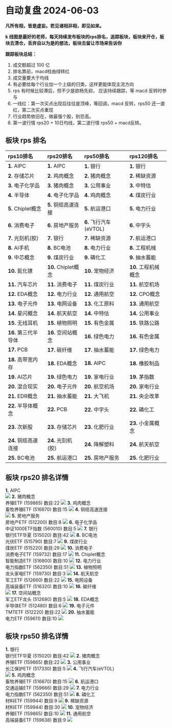# 自动复盘 2024-06-03

**凡所有相，皆是虚妄。若见诸相非相，即见如来。**

**k 线图是最好的老师，每天持续发布板块的rps排名，追踪板块，板块来开仓，板块去清仓，丢弃自以为是的想法，板块去留让市场来告诉你**
        
**跟踪板块总结：**
1. 成交额超过 100 亿
2. 排名靠前，macd柱由绿转红
3. 成交量要大于均线
4. 有必要给每个行业加一个上级的归类，这样更能体现主流方向
5. rps 有时候比较滞后，但不少是欲杨先抑， 应该持续跟踪，等 macd 反转时参与
6. 一线红：第一次买点出现后往往是顶峰，等回调，macd 反转，rps50 还一直红，第二次买点重现
7. 行业趋势依旧在，做最强个股，别恐高。
8. 第一波行情 rps20 + 10日均线，第二波行情 rps50 + macd反转。
        
## 板块 rps 排名
| rps10排名            | rps20排名           | rps50排名              | rps120排名           |
|:---------------------|:--------------------|:-----------------------|:---------------------|
| **1.** AIPC          | **1.** AIPC         | **1.** 银行            | **1.** 银行          |
| **2.** 存储芯片      | **2.** 鸡肉概念     | **2.** 猪肉概念        | **2.** 稀缺资源      |
| **3.** 电子化学品    | **3.** 猪肉概念     | **3.** 公用事业        | **3.** 中特估        |
| **4.** 半导体        | **4.** 电子化学品   | **4.** 鸡肉概念        | **4.** 煤炭行业      |
| **5.** Chiplet概念   | **5.** 铜缆高速连接 | **5.** 航运港口        | **5.** 电力行业      |
| **6.** 消费电子      | **6.** 房地产服务   | **6.** 飞行汽车(eVTOL) | **6.** 中字头        |
| **7.** 光刻机(胶)    | **7.** 银行         | **7.** 稀缺资源        | **7.** 航运港口      |
| **8.** AI手机        | **8.** BC电池       | **8.** 电力行业        | **8.** 工程机械      |
| **9.** 中芯概念      | **9.** 煤炭行业     | **9.** 磷化工          | **9.** 抽水蓄能      |
| **10.** 氮化镓       | **10.** Chiplet概念 | **10.** 宠物经济       | **10.** 工程机械概念 |
| **11.** 汽车芯片     | **11.** 消费电子    | **11.** 煤炭行业       | **11.** 航空机场     |
| **12.** EDA概念      | **12.** 电力行业    | **12.** 通用航空       | **12.** CPO概念      |
| **13.** 电子元件     | **13.** 电网设备    | **13.** 化工原料       | **13.** 通用航空     |
| **14.** 星闪概念     | **14.** 航天航空    | **14.** 中特估         | **14.** 公用事业     |
| **15.** 无线耳机     | **15.** 植物照明    | **15.** 有色金属       | **15.** 铁路公路     |
| **16.** 第三代半导体 | **16.** 空间站概念  | **16.** 绿色电力       | **16.** 有色金属     |
| **17.** PCB          | **17.** 碳纤维      | **17.** 抽水蓄能       | **17.** 绿色电力     |
| **18.** 高带宽内存   | **18.** EDA概念     | **18.** AIPC           | **18.** 橡胶制品     |
| **19.** AI芯片       | **19.** 绿色电力    | **19.** 家电行业       | **19.** 茅指数       |
| **20.** 混合现实     | **20.** 电子元件    | **20.** 航空机场       | **20.** 家电行业     |
| **21.** EDR概念      | **21.** 抽水蓄能    | **21.** 大飞机         | **21.** 央企改革     |
| **22.** 半导体概念   | **22.** PCB         | **22.** 中字头         | **22.** 磷化工       |
| **23.** 次新股       | **23.** 存储芯片    | **23.** 化肥行业       | **23.** 小金属概念   |
| **24.** 铜缆高速连接 | **24.** 光刻机(胶)  | **24.** 降解塑料       | **24.** 航天航空     |
| **25.** BC电池       | **25.** 航运港口    | **25.** 房地产服务     | **25.** 化肥行业     |
## 板块 rps20 排名详情
**1.** AIPC<br/>
 ![](https://sykent-blog-image.oss-cn-beijing.aliyuncs.com/quant/image/2024/6/1717401820359-tmp.jpg)
**2.** 猪肉概念<br/>养殖ETF (159865) 数目:22
 ![](https://sykent-blog-image.oss-cn-beijing.aliyuncs.com/quant/image/2024/6/1717401821757-tmp.jpg)
**3.** 鸡肉概念<br/>畜牧养殖ETF (516670) 数目:15
 ![](https://sykent-blog-image.oss-cn-beijing.aliyuncs.com/quant/image/2024/6/1717401822690-tmp.jpg)
**4.** 铜缆高速连接<br/>
 ![](https://sykent-blog-image.oss-cn-beijing.aliyuncs.com/quant/image/2024/6/1717401823249-tmp.jpg)
**5.** 房地产服务<br/>房地产ETF (512200) 数目:8
 ![](https://sykent-blog-image.oss-cn-beijing.aliyuncs.com/quant/image/2024/6/1717401824139-tmp.jpg)
**6.** 电子化学品<br/>中证1000ETF指数 (560010) 数目:5
 ![](https://sykent-blog-image.oss-cn-beijing.aliyuncs.com/quant/image/2024/6/1717401825081-tmp.jpg)
**7.** 银行<br/>银行ETF华夏 (515020) 数目:42
 ![](https://sykent-blog-image.oss-cn-beijing.aliyuncs.com/quant/image/2024/6/1717401826020-tmp.jpg)
**8.** BC电池<br/>光伏ETF (515790) 数目:7
 ![](https://sykent-blog-image.oss-cn-beijing.aliyuncs.com/quant/image/2024/6/1717401826835-tmp.jpg)
**9.** 煤炭行业<br/>煤炭ETF (515220) 数目:29
 ![](https://sykent-blog-image.oss-cn-beijing.aliyuncs.com/quant/image/2024/6/1717401827727-tmp.jpg)
**10.** 消费电子<br/>消费电子ETF (159732) 数目:17
 ![](https://sykent-blog-image.oss-cn-beijing.aliyuncs.com/quant/image/2024/6/1717401828698-tmp.jpg)
**11.** Chiplet概念<br/>智能制造ETF (516800) 数目:10
 ![](https://sykent-blog-image.oss-cn-beijing.aliyuncs.com/quant/image/2024/6/1717401829711-tmp.jpg)
**12.** 电力行业<br/>电力指数ETF (562350) 数目:51
 ![](https://sykent-blog-image.oss-cn-beijing.aliyuncs.com/quant/image/2024/6/1717401830742-tmp.jpg)
**13.** 植物照明<br/>龙头家电ETF (159730) 数目:3
 ![](https://sykent-blog-image.oss-cn-beijing.aliyuncs.com/quant/image/2024/6/1717401831653-tmp.jpg)
**14.** 航天航空<br/>军工ETF (512660) 数目:22
 ![](https://sykent-blog-image.oss-cn-beijing.aliyuncs.com/quant/image/2024/6/1717401832643-tmp.jpg)
**15.** 电网设备<br/>高端装备ETF (516320) 数目:10
 ![](https://sykent-blog-image.oss-cn-beijing.aliyuncs.com/quant/image/2024/6/1717401833574-tmp.jpg)
**16.** 碳纤维<br/>
 ![](https://sykent-blog-image.oss-cn-beijing.aliyuncs.com/quant/image/2024/6/1717401834112-tmp.jpg)
**17.** 空间站概念<br/>军工ETF龙头 (512680) 数目:5
 ![](https://sykent-blog-image.oss-cn-beijing.aliyuncs.com/quant/image/2024/6/1717401834966-tmp.jpg)
**18.** EDA概念<br/>半导体ETF (512480) 数目:6
 ![](https://sykent-blog-image.oss-cn-beijing.aliyuncs.com/quant/image/2024/6/1717401835832-tmp.jpg)
**19.** 电子元件<br/>TMTETF (512220) 数目:22
 ![](https://sykent-blog-image.oss-cn-beijing.aliyuncs.com/quant/image/2024/6/1717401836790-tmp.jpg)
**20.** 抽水蓄能<br/>电力ETF (159611) 数目:10
 ![](https://sykent-blog-image.oss-cn-beijing.aliyuncs.com/quant/image/2024/6/1717401837693-tmp.jpg)

## 板块 rps50 排名详情
**1.** 银行<br/>银行ETF华夏 (515020) 数目:42
 ![](https://sykent-blog-image.oss-cn-beijing.aliyuncs.com/quant/image/2024/6/1717401838709-tmp.jpg)
**2.** 猪肉概念<br/>养殖ETF (159865) 数目:22
 ![](https://sykent-blog-image.oss-cn-beijing.aliyuncs.com/quant/image/2024/6/1717401839592-tmp.jpg)
**3.** 公用事业<br/>长江保护ETF (517330) 数目:5
 ![](https://sykent-blog-image.oss-cn-beijing.aliyuncs.com/quant/image/2024/6/1717401840572-tmp.jpg)
**4.** 飞行汽车(eVTOL)<br/>
 ![](https://sykent-blog-image.oss-cn-beijing.aliyuncs.com/quant/image/2024/6/1717401841168-tmp.jpg)
**5.** 鸡肉概念<br/>畜牧养殖ETF (516670) 数目:15
 ![](https://sykent-blog-image.oss-cn-beijing.aliyuncs.com/quant/image/2024/6/1717401842032-tmp.jpg)
**6.** 航运港口<br/>交通运输ETF (159666) 数目:29
 ![](https://sykent-blog-image.oss-cn-beijing.aliyuncs.com/quant/image/2024/6/1717401843003-tmp.jpg)
**7.** 电力行业<br/>电力指数ETF (562350) 数目:51
 ![](https://sykent-blog-image.oss-cn-beijing.aliyuncs.com/quant/image/2024/6/1717401843949-tmp.jpg)
**8.** 磷化工<br/>材料ETF (159944) 数目:9
 ![](https://sykent-blog-image.oss-cn-beijing.aliyuncs.com/quant/image/2024/6/1717401844879-tmp.jpg)
**9.** 稀缺资源<br/>材料ETF (159944) 数目:30
 ![](https://sykent-blog-image.oss-cn-beijing.aliyuncs.com/quant/image/2024/6/1717401845875-tmp.jpg)
**10.** 宠物经济<br/>养殖ETF (159865) 数目:10
 ![](https://sykent-blog-image.oss-cn-beijing.aliyuncs.com/quant/image/2024/6/1717401846756-tmp.jpg)
**11.** 通用航空<br/>高端装备ETF (159638) 数目:9
 ![](https://sykent-blog-image.oss-cn-beijing.aliyuncs.com/quant/image/2024/6/1717401847691-tmp.jpg)
